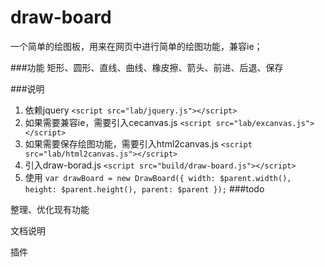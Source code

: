 draw-board
==========

一个简单的绘图板，用来在网页中进行简单的绘图功能，兼容ie；

###功能
矩形、圆形、直线、曲线、橡皮擦、箭头、前进、后退、保存

###说明
1. 依赖jquery
`<script src="lab/jquery.js"></script>`
2. 如果需要兼容ie，需要引入cecanvas.js
`<script src="lab/excanvas.js"></script>`
3. 如果需要保存绘图功能，需要引入html2canvas.js
`<script src="lab/html2canvas.js"></script>`
4. 引入draw-borad.js
`<script src="build/draw-board.js"></script>`
5. 使用
`
var drawBoard = new DrawBoard({
    width: $parent.width(),
    height: $parent.height(),
    parent: $parent
});
`
###todo

整理、优化现有功能

文档说明

插件
